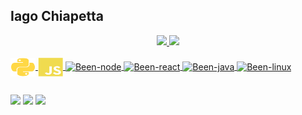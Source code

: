 ## Iago Chiapetta
<div align="center">
  <a href="https://github.com/chiapettaiago">
  <img height="180em" src="https://github-readme-stats.vercel.app/api?username=chiapettaiago&show_icons=true&theme=algolia&include_all_commits=true&count_private=true"/>
  <img height="180em" src="https://github-readme-stats.vercel.app/api/top-langs/?username=chiapettaiago&layout=compact&langs_count=7&theme=algolia"/>
</div>
<div style="display: inline_block"><br>
  <img align="center" alt="Been-python" height="30" width="40" src="https://raw.githubusercontent.com/devicons/devicon/master/icons/python/python-plain.svg">
  <img align="center" alt="Been-javascript" height="30" width="40" src="https://raw.githubusercontent.com/devicons/devicon/master/icons/javascript/javascript-plain.svg">
  <img align="center" alt="Been-node" height="30" width="40" src="https://cdn.jsdelivr.net/gh/devicons/devicon/icons/nodejs/nodejs-original.svg">
  <img align="center" alt="Been-react" height="30" width="40" src="https://cdn.jsdelivr.net/gh/devicons/devicon/icons/react/react-original.svg">
  <img align="center" alt="Been-java" height="30" width="40" src="https://cdn.jsdelivr.net/gh/devicons/devicon/icons/java/java-original.svg">
  <img align="center" alt="Been-linux" height="30" width="40" src="https://cdn.jsdelivr.net/gh/devicons/devicon/icons/linux/linux-original.svg">
  
  ##
 
<div> 
  <a href="https://instagram.com/chiapettaiago" target="_blank"><img src="https://img.shields.io/badge/-Instagram-%23E4405F?style=for-the-badge&logo=instagram&logoColor=white" target="_blank"></a>
  <a href = "mailto:iagochiapetta@gmail.com"><img src="https://img.shields.io/badge/-Gmail-%23333?style=for-the-badge&logo=gmail&logoColor=white" target="_blank"></a>
  <a href="https://www.linkedin.com/in/iago-chiapetta-794b59164" target="_blank"><img src="https://img.shields.io/badge/-LinkedIn-%230077B5?style=for-the-badge&logo=linkedin&logoColor=white" target="_blank"></a> 
